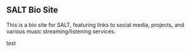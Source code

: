 ## SALT Bio Site

This is a bio site for SALT, featuring links to social media, projects, and various music streaming/listening services.

test
